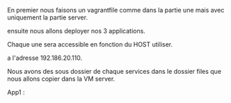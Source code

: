 En premier nous faisons un vagrantfile comme dans la partie une mais avec uniquement la partie server.

ensuite nous allons deployer nos 3 applications.

Chaque une sera accessible en fonction du HOST utiliser.

a l'adresse 192.186.20.110.

Nous avons des sous dossier de chaque services dans le dossier files que nous allons copier dans la VM server.

App1 :

